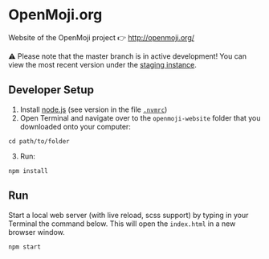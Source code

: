 OpenMoji.org
============

Website of the OpenMoji project 👉 http://openmoji.org/

⚠️ Please note that the master branch is in active development! You can view the most recent version under the [staging instance](https://hfg-gmuend.github.io/openmoji.org/).  

Developer Setup
---------------
1. Install [node.js](https://nodejs.org) (see version in the file [`.nvmrc`](.nvmrc#L1))
2. Open Terminal and navigate over to the `openmoji-website` folder that you downloaded onto your computer:

```
cd path/to/folder
```

3. Run:

```
npm install
```

Run
---

Start a local web server (with live reload, scss support) by typing in your Terminal the command below. This will open the `index.html` in a new browser window.

```
npm start
```
